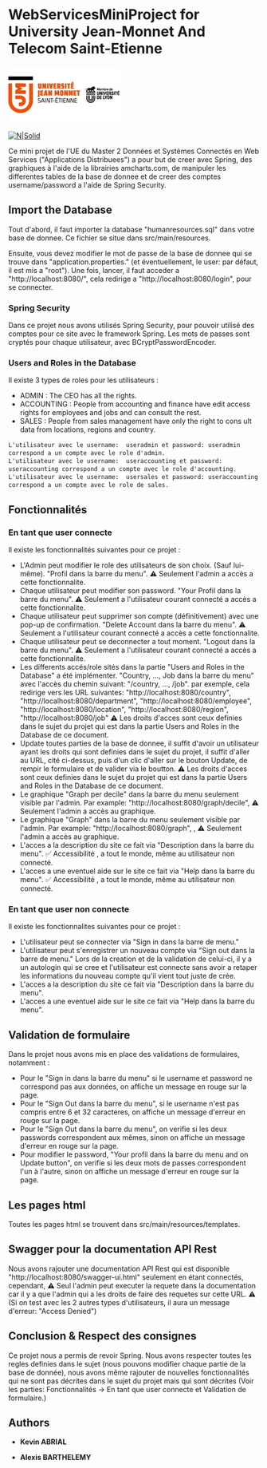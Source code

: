 # WebServicesMiniProject for University Jean-Monnet And Telecom Saint-Etienne

[![N|Solid](https://github.com/jbrat/SocialNetworkUJM-SpringReact/blob/master/src/main/resources/static/images/logo_ujm.png?raw=true)](https://www.univ-st-etienne.fr/fr/index.html)

[![N|Solid](http://rubenjgarcia.es/wp-content/uploads/2016/09/springboot.png)](https://projects.spring.io/spring-boot/)

Ce mini projet de l'UE du Master 2 Données et Systèmes Connectés en Web Services ("Applications Distribuees") a pour but de creer avec Spring, des graphiques à l'aide de la librairies amcharts.com, de manipuler les differentes tables de la base de donnee et de creer des comptes username/password a l'aide de Spring Security.

## Import the Database

Tout d'abord, il faut importer la database "humanresources.sql" dans votre base de donnee. Ce fichier se situe dans src/main/resources.

Ensuite, vous devez modifier le mot de passe de la base de donnee qui se trouve dans "application.properties." (et éventuellement, le user: par défaut, il est mis a "root"). Une fois, lancer, il faut acceder a "http://localhost:8080/", cela redirige a "http://localhost:8080/login", pour se connecter.

### Spring Security

Dans ce projet nous avons utilisés Spring Security, pour pouvoir utilisé des comptes pour ce site avec le framework Spring.
Les mots de passes sont cryptés pour chaque utilisateur, avec BCryptPasswordEncoder.

### Users and Roles in the Database

Il existe 3 types de roles pour les utilisateurs : 
* ADMIN : The CEO has all the rights. 
* ACCOUNTING : People from accounting and finance have edit access rights for employees and jobs 
and can consult the rest. 
* SALES : People from sales management have only the right to cons
ult data from locations, 
regions and country. 

```
L'utilisateur avec le username:  useradmin et password: useradmin correspond a un compte avec le role d'admin.
L'utilisateur avec le username:  useraccounting et password: useraccounting correspond a un compte avec le role d'accounting.
L'utilisateur avec le username:  usersales et password: useraccounting correspond a un compte avec le role de sales.
```

## Fonctionnalités

### En tant que user connecte

Il existe les fonctionnalités suivantes pour ce projet : 

* L'Admin peut modifier le role des utilisateurs de son choix. (Sauf lui-même). "Profil dans la barre du menu". :warning: Seulement l'admin a accès a cette fonctionnalite.
* Chaque utilisateur peut modifier son password. "Your Profil dans la barre du menu". :warning: Seulement a l'utilisateur courant connecté a accès a cette fonctionnalite.
* Chaque utilisateur peut supprimer son compte (définitivement) avec une pop-up de confirmation. "Delete Account dans la barre du menu". :warning: Seulement a l'utilisateur courant connecté a accès a cette fonctionnalite.
* Chaque utilisateur peut se deconnecter a tout moment. "Logout dans la barre du menu". :warning: Seulement a l'utilisateur courant connecté a accès a cette fonctionnalite.
* Les differents accés/role sités dans la partie "Users and Roles in the Database" a été implémenter. "Country, ..., Job dans la barre du menu" avec l'accès du chemin suivant: "/country, ..., /job". par exemple, cela redirige vers les URL suivantes: "http://localhost:8080/country", "http://localhost:8080/department", "http://localhost:8080/employee", "http://localhost:8080/location", "http://localhost:8080/region", "http://localhost:8080/job" :warning: Les droits d'acces sont ceux definies dans le sujet du projet qui est dans la partie Users and Roles in the Database de ce document.
* Update toutes parties de la base de donnee, il suffit d'avoir un utilisateur ayant les droits qui sont definies dans le sujet du projet, il suffit d'aller au URL, cité ci-dessus, puis d'un clic d'aller sur le bouton Update, de rempir le formulaire et de valider via le boutton. :warning: Les droits d'acces sont ceux definies dans le sujet du projet qui est dans la partie Users and Roles in the Database de ce document.
* Le graphique "Graph per decile" dans la barre du menu seulement visible par l'admin. Par example: "http://localhost:8080/graph/decile", :warning: Seulement l'admin a accès au graphique.
* Le graphique "Graph" dans la barre du menu seulement visible par l'admin. Par example: "http://localhost:8080/graph", , :warning: Seulement l'admin a accès au graphique.
* L'acces a la description du site ce fait via "Description dans la barre du menu".  :white_check_mark: Accessibilité , a tout le monde, même au utilisateur non connecté.
* L'acces a une eventuel aide sur le site ce fait via "Help dans la barre du menu".  :white_check_mark: Accessibilité , a tout le monde, même au utilisateur non connecté.

### En tant que user non connecte

Il existe les fonctionnalites suivantes pour ce projet : 

* L'utilisateur peut se connecter via "Sign in dans la barre de menu."
* L'utilisateur peut s'enregistrer un nouveau compte via "Sign out dans la barre de menu." Lors de la creation et de la validation de celui-ci, il y a un autologin qui se cree et l'utilisateur est connecte sans avoir a retaper les informations du nouveau compte qu'il vient tout juste de crée.
* L'acces a la description du site ce fait via "Description dans la barre du menu".
* L'acces a une eventuel aide sur le site ce fait via "Help dans la barre du menu".

## Validation de formulaire 

Dans le projet nous avons mis en place des validations de formulaires, notamment : 

* Pour le "Sign in dans la barre du menu" si le username et password ne correspond pas aux données, on affiche un message en rouge sur la page. 
* Pour le "Sign Out dans la barre du menu", si le username n'est pas compris entre 6 et 32 caracteres, on affiche un message d'erreur en rouge sur la page.
* Pour le "Sign Out dans la barre du menu", on verifie si les deux passwords correspondent aux mêmes, sinon on affiche un message d'erreur en rouge sur la page.
* Pour modifier le password, "Your profil dans la barre du menu and on Update button", on verifie si les deux mots de passes correspondent l'un à l'autre, sinon on affiche un message d'erreur en rouge sur la page.

## Les pages html

Toutes les pages html se trouvent dans src/main/resources/templates.

## Swagger pour la documentation API Rest

Nous avons rajouter une documentation API Rest qui est disponible "http://localhost:8080/swagger-ui.html" seulement en étant connectés, cependant, :warning: Seul l'admin peut executer la requete dans la documentation car il y a que l'admin qui a les droits de faire des requetes sur cette URL. :warning: (Si on test avec les 2 autres types d'utilisateurs, il aura un message d'erreur: "Access Denied")

## Conclusion & Respect des consignes

Ce projet nous a permis de revoir Spring.
Nous avons respecter toutes les regles definies dans le sujet (nous pouvons modifier chaque partie de la base de donnée), nous avons même rajouter de nouvelles fonctionnalités qui ne sont pas décrites dans le sujet du projet mais qui sont décrites (Voir les parties: Fonctionnalités -> En tant que user connecte et Validation de formulaire.)

## Authors

* **Kevin ABRIAL**

* **Alexis BARTHELEMY**
